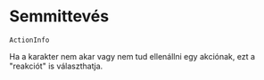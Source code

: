 # Semmittevés

`ActionInfo`

Ha a karakter nem akar vagy nem tud ellenállni egy akciónak, ezt a "reakciót" is választhatja.